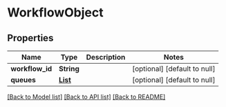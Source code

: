 # WorkflowObject
## Properties

| Name | Type | Description | Notes |
|------------ | ------------- | ------------- | -------------|
| **workflow\_id** | **String** |  | [optional] [default to null] |
| **queues** | [**List**](WorkflowObject_queues_inner.md) |  | [optional] [default to null] |

[[Back to Model list]](../README.md#documentation-for-models) [[Back to API list]](../README.md#documentation-for-api-endpoints) [[Back to README]](../README.md)


